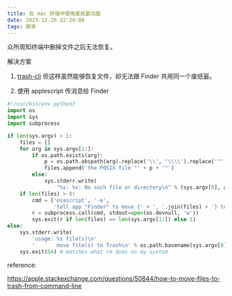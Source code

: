 ```yaml
---
title: 在 mac 终端中使用废纸篓功能
date: 2023-12-26 22:24:00
tags: 脚本
---
```


众所周知终端中删掉文件之后无法恢复。

解决方案

1. [trash-cli](https://github.com/andreafrancia/trash-cli/) 但这样虽然能够恢复文件，却无法跟 Finder 共用同一个废纸篓。

2. 使用 applescript 传消息给 Finder

```python
#!/usr/bin/env python3
import os
import sys
import subprocess

if len(sys.argv) > 1:
    files = []
    for arg in sys.argv[1:]:
        if os.path.exists(arg):
            p = os.path.abspath(arg).replace('\\', '\\\\').replace('"', '\\"')
            files.append('the POSIX file "' + p + '"')
        else:
            sys.stderr.write(
                "%s: %s: No such file or directory\n" % (sys.argv[0], arg))
    if len(files) > 0:
        cmd = ['osascript', '-e',
               'tell app "Finder" to move {' + ', '.join(files) + '} to trash']
        r = subprocess.call(cmd, stdout=open(os.devnull, 'w'))
        sys.exit(r if len(files) == len(sys.argv[1:]) else 1)
else:
    sys.stderr.write(
        'usage: %s file(s)\n'
        '       move file(s) to Trash\n' % os.path.basename(sys.argv[0]))
    sys.exit(64) # matches what rm does on my system
```

reference:

https://apple.stackexchange.com/questions/50844/how-to-move-files-to-trash-from-command-line
